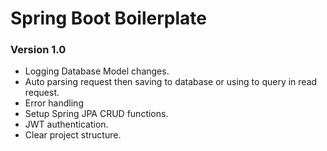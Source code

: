 # Spring Boot Boilerplate
### Version 1.0
- Logging Database Model changes.
- Auto parsing request then saving to database or using to query in read request.
- Error handling
- Setup Spring JPA CRUD functions.
- JWT authentication.
- Clear project structure.
